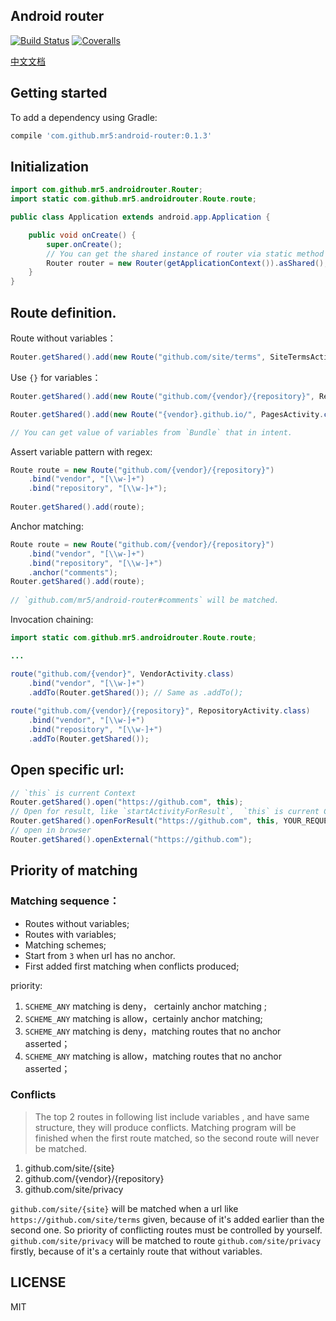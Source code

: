 ## Android router

[![Build Status](https://travis-ci.org/mr5/android-router.svg)](https://travis-ci.org/mr5/android-router)
[![Coveralls](https://coveralls.io/repos/github/mr5/android-router/badge.svg?branch=master
)](https://coveralls.io/github/mr5/android-router)

[中文文档](README_zh.md)
## Getting started
To add a dependency using Gradle:
```groovy
compile 'com.github.mr5:android-router:0.1.3'

```
## Initialization
```java
import com.github.mr5.androidrouter.Router;
import static com.github.mr5.androidrouter.Route.route;

public class Application extends android.app.Application {

    public void onCreate() {
        super.onCreate();
        // You can get the shared instance of router via static method `getShared`, after `asShared` method called on a instance of `Router`.
        Router router = new Router(getApplicationContext()).asShared();
	}
}
```

## Route definition.

Route without variables：

```java
Router.getShared().add(new Route("github.com/site/terms", SiteTermsActivity.class));
```

Use `{}` for variables：

```java
Router.getShared().add(new Route("github.com/{vendor}/{repository}", RespositoryActivity.class));

Router.getShared().add(new Route("{vendor}.github.io/", PagesActivity.class));

// You can get value of variables from `Bundle` that in intent.

```

Assert variable pattern with regex:

```java
Route route = new Route("github.com/{vendor}/{repository}")
	.bind("vendor", "[\\w-]+")
	.bind("repository", "[\\w-]+");
	
Router.getShared().add(route);

```

Anchor matching:

```java
Route route = new Route("github.com/{vendor}/{repository}")
	.bind("vendor", "[\\w-]+")
	.bind("repository", "[\\w-]+")
	.anchor("comments");
Router.getShared().add(route);
	
// `github.com/mr5/android-router#comments` will be matched.
```

 Invocation chaining:
 

```java
import static com.github.mr5.androidrouter.Route.route;

...

route("github.com/{vendor}", VendorActivity.class)
	.bind("vendor", "[\\w-]+")
	.addTo(Router.getShared()); // Same as .addTo();
	
route("github.com/{vendor}/{repository}", RepositoryActivity.class)
	.bind("vendor", "[\\w-]+")
	.bind("repository", "[\\w-]+")
	.addTo(Router.getShared());
```
## Open specific url:

```java
// `this` is current Context
Router.getShared().open("https://github.com", this);
// Open for result, like `startActivityForResult`,  `this` is current Context
Router.getShared().openForResult("https://github.com", this, YOUR_REQUEST_CODE);
// open in browser
Router.getShared().openExternal("https://github.com");
```


## Priority of matching

### Matching sequence：

* Routes without variables;
* Routes with variables;
* Matching schemes;
* Start from `3` when url has no anchor.
* First added first matching when conflicts produced;

priority:

1. `SCHEME_ANY` matching is deny， certainly anchor matching ;
1. `SCHEME_ANY` matching is allow，certainly anchor matching;
1. `SCHEME_ANY` matching is deny，matching routes that no anchor asserted；
1. `SCHEME_ANY` matching is allow，matching routes that no anchor asserted；


### Conflicts

> The top 2 routes in following list include variables , and have same structure, they will produce conflicts. Matching program will be finished when the first route matched,  so the second route will never be matched.

1. github.com/site/{site}
2. github.com/{vendor}/{repository}
3. github.com/site/privacy

`github.com/site/{site}` will be matched when a url like `https://github.com/site/terms` given, because of it's added earlier than the second one. So priority of conflicting routes must be controlled by yourself.
`github.com/site/privacy` will be matched to route `github.com/site/privacy` firstly, because of it's a certainly route that without variables. 
 
## LICENSE
MIT